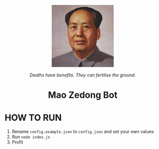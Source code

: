 <p align="center">
  <img src="https://github.com/MaoZedong-Bot/Mao/blob/main/images/maozedong.jpg?raw=true" alt="A portrait of Mao Zedong" style="width:200px;"/>
</p>

<p align="center"><i>Deaths have benefits. They can fertilise the ground.</i></p>

<h1 style="text-align: center;">Mao Zedong Bot</h1>


# HOW TO RUN
1. Rename `config.example.json` to `config.json` and set your own values
2. Run `node index.js`
3. Profit